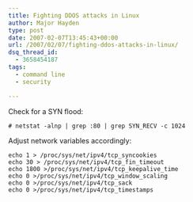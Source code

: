```yaml
---
title: Fighting DDOS attacks in Linux
author: Major Hayden
type: post
date: 2007-02-07T13:45:43+00:00
url: /2007/02/07/fighting-ddos-attacks-in-linux/
dsq_thread_id:
  - 3658454187
tags:
  - command line
  - security

---
```

Check for a SYN flood:

```
# netstat -alnp | grep :80 | grep SYN_RECV -c 1024
```

Adjust network variables accordingly:

```
echo 1 > /proc/sys/net/ipv4/tcp_syncookies
echo 30 > /proc/sys/net/ipv4/tcp_fin_timeout
echo 1800 >/proc/sys/net/ipv4/tcp_keepalive_time
echo 0 >/proc/sys/net/ipv4/tcp_window_scaling
echo 0 >/proc/sys/net/ipv4/tcp_sack
echo 0 >/proc/sys/net/ipv4/tcp_timestamps
```

